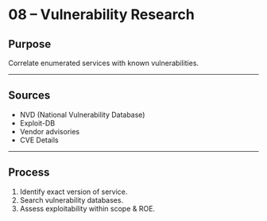 # 08 – Vulnerability Research

## Purpose
Correlate enumerated services with known vulnerabilities.

---

## Sources
- NVD (National Vulnerability Database)
- Exploit-DB
- Vendor advisories
- CVE Details

---

## Process
1. Identify exact version of service.
2. Search vulnerability databases.
3. Assess exploitability within scope & ROE.
